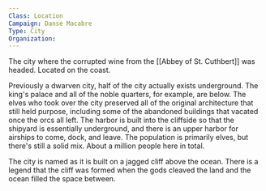 ```yaml
---
Class: Location
Campaign: Danse Macabre
Type: City
Organization:
---
```

The city where the corrupted wine from the [[Abbey of St. Cuthbert]] was headed. Located on the coast. 

Previously a dwarven city, half of the city actually exists underground. The king's palace and all of the noble quarters, for example, are below. The elves who took over the city preserved all of the original architecture that still held purpose, including some of the abandoned buildings that vacated once the orcs all left. The harbor is built into the cliffside so that the shipyard is essentially underground, and there is an upper harbor for airships to come, dock, and leave. The population is primarily elves, but there's still a solid mix. About a million people here in total.

The city is named as it is built on a jagged cliff above the ocean. There is a legend that the cliff was formed when the gods cleaved the land and the ocean filled the space between.